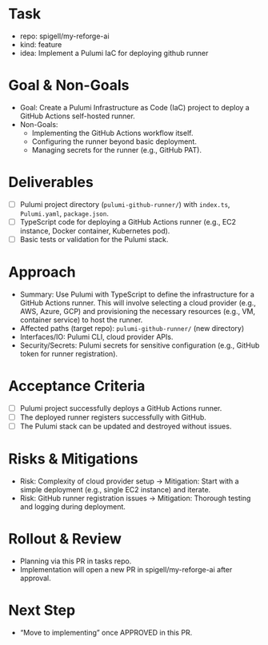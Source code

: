 # Task

- repo: spigell/my-reforge-ai
- kind: feature
- idea: Implement a Pulumi IaC for deploying github runner

# Goal & Non-Goals

- Goal: Create a Pulumi Infrastructure as Code (IaC) project to deploy a GitHub Actions self-hosted runner.
- Non-Goals:
  - Implementing the GitHub Actions workflow itself.
  - Configuring the runner beyond basic deployment.
  - Managing secrets for the runner (e.g., GitHub PAT).

# Deliverables

- [ ] Pulumi project directory (`pulumi-github-runner/`) with `index.ts`, `Pulumi.yaml`, `package.json`.
- [ ] TypeScript code for deploying a GitHub Actions runner (e.g., EC2 instance, Docker container, Kubernetes pod).
- [ ] Basic tests or validation for the Pulumi stack.

# Approach

- Summary: Use Pulumi with TypeScript to define the infrastructure for a GitHub Actions runner. This will involve selecting a cloud provider (e.g., AWS, Azure, GCP) and provisioning the necessary resources (e.g., VM, container service) to host the runner.
- Affected paths (target repo): `pulumi-github-runner/` (new directory)
- Interfaces/IO: Pulumi CLI, cloud provider APIs.
- Security/Secrets: Pulumi secrets for sensitive configuration (e.g., GitHub token for runner registration).

# Acceptance Criteria

- [ ] Pulumi project successfully deploys a GitHub Actions runner.
- [ ] The deployed runner registers successfully with GitHub.
- [ ] The Pulumi stack can be updated and destroyed without issues.

# Risks & Mitigations

- Risk: Complexity of cloud provider setup → Mitigation: Start with a simple deployment (e.g., single EC2 instance) and iterate.
- Risk: GitHub runner registration issues → Mitigation: Thorough testing and logging during deployment.

# Rollout & Review

- Planning via this PR in tasks repo.
- Implementation will open a new PR in spigell/my-reforge-ai after approval.

# Next Step

- “Move to implementing” once APPROVED in this PR.
